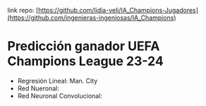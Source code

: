 link repo: [https://github.com/lidia-veli/IA_Champions-Jugadores](https://github.com/ingenieras-ingeniosas/IA_Champions)

# Predicción ganador UEFA Champions League 23-24
- Regresión Lineal: Man. City
- Red Nueronal:
- Red Neuronal Convolucional:
